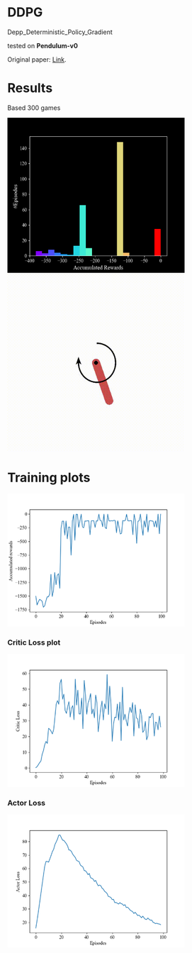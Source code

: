 # DDPG
Depp_Deterministic_Policy_Gradient

tested on **Pendulum-v0**

Original paper: 
[Link](https://arxiv.org/abs/1509.02971).

# Results 
Based 300 games

<img src="images/Histogram.png" width="400" height="350">
<img src="images/vid1.gif" width="400" height="400">

# Training plots
<!---
your comment goes here ![IMAGE_DESCRIPTION](plots/Training.PNG)
and here ![IMAGE_DESCRIPTION](plots/Histogram.png)
![Alt Text](plots/gif.gif)
-->
<img src="images/Figure_3.png" width="400" height="300">

### Critic Loss plot
<img src="images/Figure_1.png" width="400" height="300">

### Actor Loss 
<img src="images/Figure_2.png" width="400" height="300">





